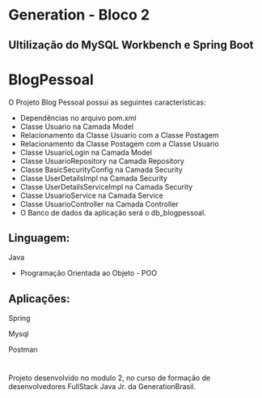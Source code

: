 # Generation - Bloco 2

## Ultilização do MySQL Workbench e Spring Boot

# BlogPessoal

O Projeto Blog Pessoal possui as seguintes características:

- Dependências no arquivo pom.xml
- Classe Usuario na Camada Model
- Relacionamento da Classe Usuario com a Classe Postagem
- Relacionamento da Classe Postagem com a Classe Usuario
- Classe UsuarioLogin na Camada Model
- Classe UsuarioRepository na Camada Repository
- Classe BasicSecurityConfig na Camada Security
- Classe UserDetailsImpl na Camada Security
- Classe UserDetailsServiceImpl na Camada Security
- Classe UsuarioService na Camada Service
- Classe UsuarioController na Camada Controller
- O Banco de dados da aplicação será o db_blogpessoal.
       
## Linguagem:

 Java
- Programação Orientada ao Objeto - POO



## Aplicações:

Spring 

Mysql 

Postman 

#

Projeto desenvolvido no modulo 2, no curso de formação de desenvolvedores FullStack Java Jr. da GenerationBrasil.

